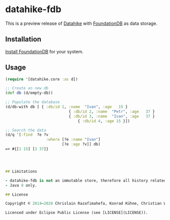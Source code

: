 # datahike-fdb

This is a preview release of [Datahike](https://github.com/replikativ/datahike) with [FoundationDB](https://www.foundationdb.org) as data storage.

## Installation

[Install FoundationDB](https://www.foundationdb.org/download/) for your system.

## Usage


```clojure
(require '[datahike.core :as d])

;; Create an new db
(def db (d/empty-db))

;; Populate the database
(d/db-with db [ { :db/id 1, :name  "Ivan", :age   15 }
                            { :db/id 2, :name  "Petr", :age   37 }
                            { :db/id 3, :name  "Ivan", :age   37 }
                                { :db/id 4, :age 15 }])

;; Search the data
(d/q '[:find  ?e ?v
                  :where [?e :name "Ivan"]
                         [?e :age ?v]] db)
=> #{[1 15] [3 37]}                         




## Limitations

- datahike-fdb is not an immutable store, therefore all history related Datahike APIs will not work.
- Java 8 only.

## License

Copyright © 2014–2020 Chrislain Razafimahefa, Konrad Kühne, Christian Weilbach, Nikita Prokopov

Licensed under Eclipse Public License (see [LICENSE](LICENSE)).
